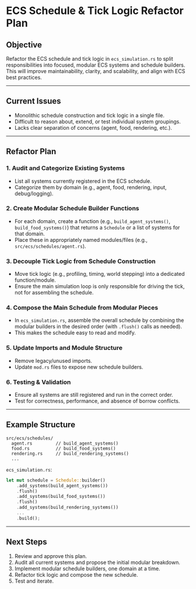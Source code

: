 # ECS Schedule & Tick Logic Refactor Plan

## Objective
Refactor the ECS schedule and tick logic in `ecs_simulation.rs` to split responsibilities into focused, modular ECS systems and schedule builders. This will improve maintainability, clarity, and scalability, and align with ECS best practices.

---

## Current Issues
- Monolithic schedule construction and tick logic in a single file.
- Difficult to reason about, extend, or test individual system groupings.
- Lacks clear separation of concerns (agent, food, rendering, etc.).

---

## Refactor Plan

### 1. **Audit and Categorize Existing Systems**
- List all systems currently registered in the ECS schedule.
- Categorize them by domain (e.g., agent, food, rendering, input, debug/logging).

### 2. **Create Modular Schedule Builder Functions**
- For each domain, create a function (e.g., `build_agent_systems()`, `build_food_systems()`) that returns a `Schedule` or a list of systems for that domain.
- Place these in appropriately named modules/files (e.g., `src/ecs/schedules/agent.rs`).

### 3. **Decouple Tick Logic from Schedule Construction**
- Move tick logic (e.g., profiling, timing, world stepping) into a dedicated function/module.
- Ensure the main simulation loop is only responsible for driving the tick, not for assembling the schedule.

### 4. **Compose the Main Schedule from Modular Pieces**
- In `ecs_simulation.rs`, assemble the overall schedule by combining the modular builders in the desired order (with `.flush()` calls as needed).
- This makes the schedule easy to read and modify.

### 5. **Update Imports and Module Structure**
- Remove legacy/unused imports.
- Update `mod.rs` files to expose new schedule builders.

### 6. **Testing & Validation**
- Ensure all systems are still registered and run in the correct order.
- Test for correctness, performance, and absence of borrow conflicts.

---

## Example Structure

```
src/ecs/schedules/
  agent.rs         // build_agent_systems()
  food.rs          // build_food_systems()
  rendering.rs     // build_rendering_systems()
  ...
```

`ecs_simulation.rs`:
```rust
let mut schedule = Schedule::builder()
    .add_systems(build_agent_systems())
    .flush()
    .add_systems(build_food_systems())
    .flush()
    .add_systems(build_rendering_systems())
    ...
    .build();
```

---

## Next Steps
1. Review and approve this plan.
2. Audit all current systems and propose the initial modular breakdown.
3. Implement modular schedule builders, one domain at a time.
4. Refactor tick logic and compose the new schedule.
5. Test and iterate.
